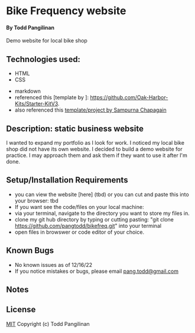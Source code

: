 # Bike Frequency website

#### By Todd Pangilinan

Demo website for local bike shop  

## Technologies used:

* HTML
* CSS
<!-- * Bootstrap? Not sure gonna use that or not -->
* markdown
* referenced this [template by ]: https://github.com/Oak-Harbor-Kits/Starter-KitV3.
* also referenced this [template/project by Sampurna Chapagain](https://www.freecodecamp.org/news/how-to-create-a-portfolio-website-using-html-css-javascript-and-bootstrap/) 

## Description: static business website

I wanted to expand my portfolio as I look for work. I noticed my local bike shop did not have its own website. I decided to build a demo website for practice. I may approach them and ask them if they want to use it after I'm done.

## Setup/Installation Requirements

* you can view the website [here] (tbd) or you can cut and paste this into your browser: tbd
* If you want see the code/files on your local machine:
* via your terminal, navigate to the directory you want to store my files in.
* clone my git hub directory by typing or cutting pasting: "git clone https://github.com/pangtodd/bikefreq.git" into your terminal
* open files in browswer or code editor of your choice.


## Known Bugs

* No known issues as of 12/16/22
* If you notice mistakes or bugs, please email pang.todd@gmail.com

## Notes
<!-- * imgages were cropped at https://croppola.com/, use auto settings: ratio 4:3, crop size: small. -->


## License

[MIT](https://opensource.org/licenses/MIT)
Copyright (c) Todd Pangilinan 